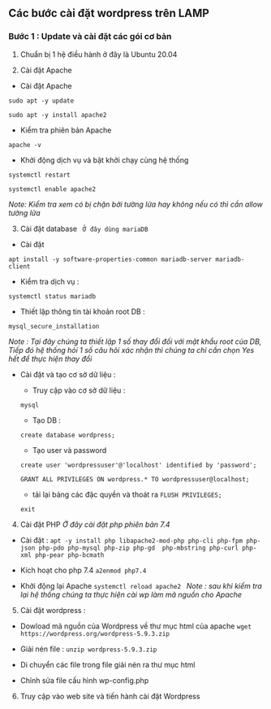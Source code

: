 ## Các bước cài đặt wordpress trên LAMP 
###  Bước 1 : Update và cài đặt các gói cơ bản 
1. Chuẩn bị 1 hệ điều hành ở đây là Ubuntu 20.04 

2. Cài đặt Apache 

- Cài đặt Apache 

`sudo apt -y update`

`sudo apt -y install apache2`

- Kiểm tra phiên bản Apache 

`apache -v`

- Khởi động dịch vụ và bật khởi chạy cùng hệ thống 

`systemctl restart`

`systemctl enable apache2`

*Note: Kiểm tra xem có bị chặn bởi tường lửa hay không nếu có thì cần allow tường lửa*

3. Cài đặt database ` Ở đây dùng mariaDB`

- Cài đặt 

`apt install -y software-properties-common mariadb-server mariadb-client `

- Kiểm tra dịch vụ : 

`systemctl status mariadb`

- Thiết lập thông tin tài khoản root DB : 

`mysql_secure_installation`

*Note : Tại đây chúng ta thiết lập 1 số thay đổi đối với mật khẩu root của DB, Tiếp đó hệ thống hỏi 1 số câu hỏi xác nhận thì chúng ta chỉ cần chọn Yes hết để thực hiện thay đổi* 

- Cài đặt và tạo cơ sở dữ liệu :

    - Truy cập vào cơ sở dữ liệu : 

    `mysql`
    - Tạo DB : 

    `create database wordpress; `

    - Tạo user và password 
    
    `create user 'wordpressuser'@'localhost' identified by 'password';`

    `GRANT ALL PRIVILEGES ON wordpress.* TO wordpressuser@localhost;`

    - tải lại bảng các đặc quyền và thoát ra 
    `FLUSH PRIVILEGES;`

    `exit`


4. Cài đặt PHP 
*Ở đây cài đặt php phiên bản 7.4*

- Cài đặt : 
`apt -y install php libapache2-mod-php php-cli php-fpm php-json php-pdo php-mysql php-zip php-gd  php-mbstring php-curl php-xml php-pear php-bcmath`

- Kích hoạt cho php 7.4 
`a2enmod php7.4`

- Khởi động lại Apache
`systemctl reload apache2 `
*Note : sau khi kiểm tra lại hệ thống chúng ta thực hiện cài wp làm mã nguồn cho Apache*


5. Cài đặt wordpress : 
- Dowload mã nguồn của Wordpress về thư mục html của apache 
`wget https://wordpress.org/wordpress-5.9.3.zip`

- Giải nén file : 
`unzip wordpress-5.9.3.zip`

- Di chuyển các file trong file giải nén ra thư mục html 

- Chỉnh sửa file cấu hình wp-config.php 

6. Truy cập vào web site và tiến hành cài đặt Wordpress 




